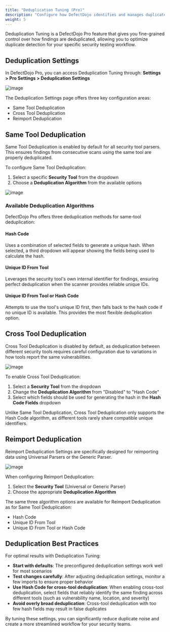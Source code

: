 ```yaml
---
title: "Deduplication Tuning (Pro)"
description: "Configure how DefectDojo identifies and manages duplicate findings"
weight: 5
---
```


Deduplication Tuning is a DefectDojo Pro feature that gives you fine-grained control over how findings are deduplicated, allowing you to optimize duplicate detection for your specific security testing workflow.

## Deduplication Settings

In DefectDojo Pro, you can access Deduplication Tuning through:
**Settings > Pro Settings > Deduplication Settings**

![image](images/deduplication_tuning.png)

The Deduplication Settings page offers three key configuration areas:
- Same Tool Deduplication
- Cross Tool Deduplication
- Reimport Deduplication

## Same Tool Deduplication

Same Tool Deduplication is enabled by default for all security tool parsers. This ensures findings from consecutive scans using the same tool are properly deduplicated.

To configure Same Tool Deduplication:

1. Select a specific **Security Tool** from the dropdown
2. Choose a **Deduplication Algorithm** from the available options

![image](images/same_tool_deduplication.png)

### Available Deduplication Algorithms

DefectDojo Pro offers three deduplication methods for same-tool deduplication:

#### Hash Code
Uses a combination of selected fields to generate a unique hash. When selected, a third dropdown will appear showing the fields being used to calculate the hash.

#### Unique ID From Tool
Leverages the security tool's own internal identifier for findings, ensuring perfect deduplication when the scanner provides reliable unique IDs.

#### Unique ID From Tool or Hash Code
Attempts to use the tool's unique ID first, then falls back to the hash code if no unique ID is available. This provides the most flexible deduplication option.

## Cross Tool Deduplication

Cross Tool Deduplication is disabled by default, as deduplication between different security tools requires careful configuration due to variations in how tools report the same vulnerabilities.

![image](images/cross_tool_deduplication.png)

To enable Cross Tool Deduplication:

1. Select a **Security Tool** from the dropdown
2. Change the **Deduplication Algorithm** from "Disabled" to "Hash Code"
3. Select which fields should be used for generating the hash in the **Hash Code Fields** dropdown

Unlike Same Tool Deduplication, Cross Tool Deduplication only supports the Hash Code algorithm, as different tools rarely share compatible unique identifiers.

## Reimport Deduplication

Reimport Deduplication Settings are specifically designed for reimporting data using Universal Parsers or the Generic Parser.

![image](images/reimport_deduplication.png)

When configuring Reimport Deduplication:

1. Select the **Security Tool** (Universal or Generic Parser)
2. Choose the appropriate **Deduplication Algorithm**

The same three algorithm options are available for Reimport Deduplication as for Same Tool Deduplication:
- Hash Code
- Unique ID From Tool
- Unique ID From Tool or Hash Code

## Deduplication Best Practices

For optimal results with Deduplication Tuning:

- **Start with defaults**: The preconfigured deduplication settings work well for most scenarios
- **Test changes carefully**: After adjusting deduplication settings, monitor a few imports to ensure proper behavior
- **Use Hash Code for cross-tool deduplication**: When enabling cross-tool deduplication, select fields that reliably identify the same finding across different tools (such as vulnerability name, location, and severity)
- **Avoid overly broad deduplication**: Cross-tool deduplication with too few hash fields may result in false duplicates

By tuning these settings, you can significantly reduce duplicate noise and create a more streamlined workflow for your security teams.
